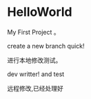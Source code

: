 # HelloWorld
My First Project 。

create a new branch quick!

进行本地修改测试。

dev writter! and test

远程修改,已经处理好
